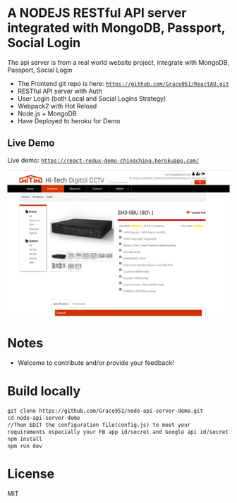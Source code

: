 # A NODEJS RESTful API server integrated with MongoDB, Passport, Social Login
The api server is from a real world website project, integrate with MongoDB, Passport, Social Login

* The Frontend git repo is here: [`https://github.com/Grace951/ReactAU.git`](https://github.com/Grace951/ReactAU.git)
* RESTful API server with Auth 
* User Login (both Local and Social Logins Strategy)
* Webpack2 with Hot Reload
* Node.js + MongoDB 
* Have Deployed to heroku for Demo

## Live Demo 
Live demo: [`https://react-redux-demo-chingching.herokuapp.com/`](https://react-redux-demo-chingching.herokuapp.com/)

![demo gif](https://github.com/Grace951/node-api-server-demo/raw/master/screenshot.png)


# Notes
* Welcome to contribute and/or provide your feedback!   

# Build locally
```
git clone https://github.com/Grace951/node-api-server-demo.git
cd node-api-server-demo
//Then EDIT the configuration file(config.js) to meet your requirements especially your FB app id/secret and Google api id/secret
npm install
npm run dev
```

# License
MIT
